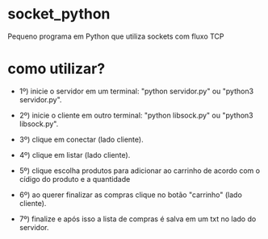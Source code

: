 # socket_python
 Pequeno programa em Python que utiliza sockets com fluxo TCP

# como utilizar?

* 1º) inicie o servidor em um terminal: "python servidor.py" ou "python3 servidor.py".

* 2º) inicie o cliente em outro terminal: "python libsock.py" ou "python3 libsock.py".

* 3º) clique em conectar (lado cliente).

* 4º) clique em listar (lado cliente).

* 5º) clique escolha produtos para adicionar ao carrinho de acordo com o cídigo do produto e a quantidade

* 6º) ao querer finalizar as compras clique no botão "carrinho" (lado cliente).

* 7º) finalize e após isso a lista de compras é salva em um txt no lado do servidor.
